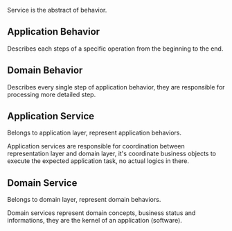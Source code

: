 Service is the abstract of behavior. 

## Application Behavior

Describes each steps of a specific operation from the beginning to the end.

## Domain Behavior

Describes every single step of application behavior, they are responsible for processing more detailed step.

## Application Service

Belongs to application layer, represent application behaviors. 

Application services are responsible for coordination between representation layer and domain layer, it's coordinate business objects to execute the expected application task, no actual logics in there.

## Domain Service

Belongs to domain layer, represent domain behaviors.

Domain services represent domain concepts, business status and informations, they are the kernel of an application (software).
